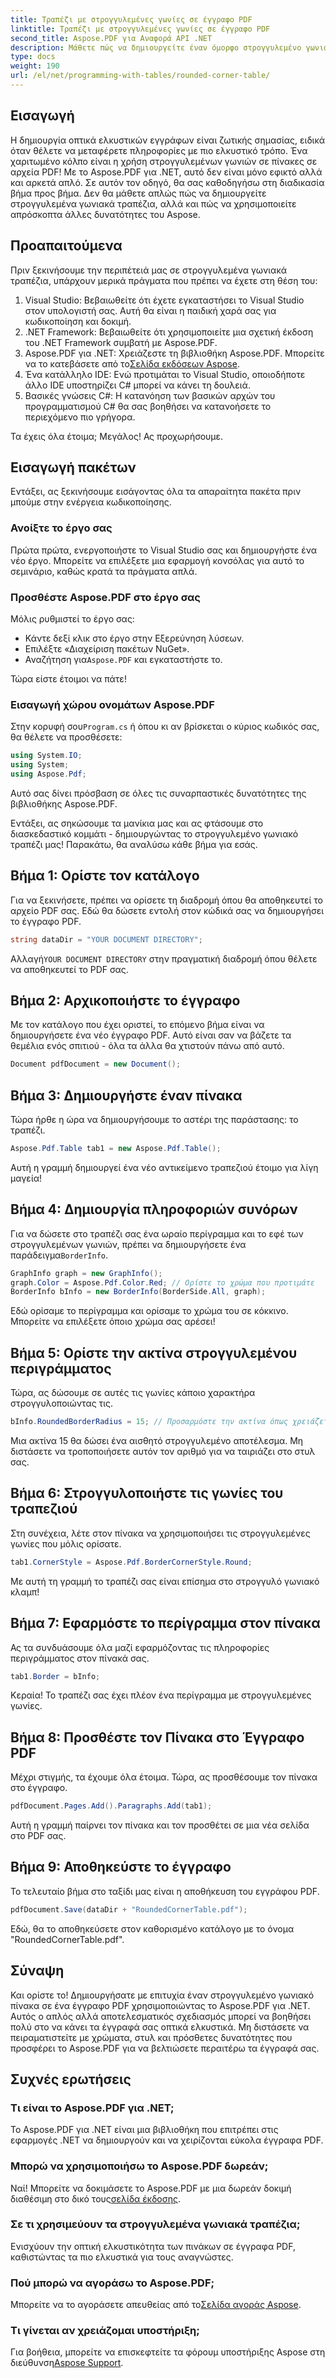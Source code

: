 ```yaml
---
title: Τραπέζι με στρογγυλεμένες γωνίες σε έγγραφο PDF
linktitle: Τραπέζι με στρογγυλεμένες γωνίες σε έγγραφο PDF
second_title: Aspose.PDF για Αναφορά API .NET
description: Μάθετε πώς να δημιουργείτε έναν όμορφο στρογγυλεμένο γωνιακό πίνακα στα έγγραφά σας PDF χρησιμοποιώντας το Aspose.PDF για .NET με αυτόν τον οδηγό βήμα προς βήμα.
type: docs
weight: 190
url: /el/net/programming-with-tables/rounded-corner-table/
---
```

## Εισαγωγή

Η δημιουργία οπτικά ελκυστικών εγγράφων είναι ζωτικής σημασίας, ειδικά όταν θέλετε να μεταφέρετε πληροφορίες με πιο ελκυστικό τρόπο. Ένα χαριτωμένο κόλπο είναι η χρήση στρογγυλεμένων γωνιών σε πίνακες σε αρχεία PDF! Με το Aspose.PDF για .NET, αυτό δεν είναι μόνο εφικτό αλλά και αρκετά απλό. Σε αυτόν τον οδηγό, θα σας καθοδηγήσω στη διαδικασία βήμα προς βήμα. Δεν θα μάθετε απλώς πώς να δημιουργείτε στρογγυλεμένα γωνιακά τραπέζια, αλλά και πώς να χρησιμοποιείτε απρόσκοπτα άλλες δυνατότητες του Aspose.

## Προαπαιτούμενα

Πριν ξεκινήσουμε την περιπέτειά μας σε στρογγυλεμένα γωνιακά τραπέζια, υπάρχουν μερικά πράγματα που πρέπει να έχετε στη θέση του:

1. Visual Studio: Βεβαιωθείτε ότι έχετε εγκαταστήσει το Visual Studio στον υπολογιστή σας. Αυτή θα είναι η παιδική χαρά σας για κωδικοποίηση και δοκιμή.
2. .NET Framework: Βεβαιωθείτε ότι χρησιμοποιείτε μια σχετική έκδοση του .NET Framework συμβατή με Aspose.PDF.
3. Aspose.PDF για .NET: Χρειάζεστε τη βιβλιοθήκη Aspose.PDF. Μπορείτε να το κατεβάσετε από το[Σελίδα εκδόσεων Aspose](https://releases.aspose.com/pdf/net/).
4. Ένα κατάλληλο IDE: Ενώ προτιμάται το Visual Studio, οποιοδήποτε άλλο IDE υποστηρίζει C# μπορεί να κάνει τη δουλειά.
5. Βασικές γνώσεις C#: Η κατανόηση των βασικών αρχών του προγραμματισμού C# θα σας βοηθήσει να κατανοήσετε το περιεχόμενο πιο γρήγορα.

Τα έχεις όλα έτοιμα; Μεγάλος! Ας προχωρήσουμε.

## Εισαγωγή πακέτων

Εντάξει, ας ξεκινήσουμε εισάγοντας όλα τα απαραίτητα πακέτα πριν μπούμε στην ενέργεια κωδικοποίησης. 

### Ανοίξτε το έργο σας

Πρώτα πρώτα, ενεργοποιήστε το Visual Studio σας και δημιουργήστε ένα νέο έργο. Μπορείτε να επιλέξετε μια εφαρμογή κονσόλας για αυτό το σεμινάριο, καθώς κρατά τα πράγματα απλά.

### Προσθέστε Aspose.PDF στο έργο σας

Μόλις ρυθμιστεί το έργο σας:
- Κάντε δεξί κλικ στο έργο στην Εξερεύνηση λύσεων.
- Επιλέξτε «Διαχείριση πακέτων NuGet».
-  Αναζήτηση για`Aspose.PDF` και εγκαταστήστε το.

Τώρα είστε έτοιμοι να πάτε!

### Εισαγωγή χώρου ονομάτων Aspose.PDF

 Στην κορυφή σου`Program.cs` ή όπου κι αν βρίσκεται ο κύριος κωδικός σας, θα θέλετε να προσθέσετε:

```csharp
using System.IO;
using System;
using Aspose.Pdf;
```

Αυτό σας δίνει πρόσβαση σε όλες τις συναρπαστικές δυνατότητες της βιβλιοθήκης Aspose.PDF.

Εντάξει, ας σηκώσουμε τα μανίκια μας και ας φτάσουμε στο διασκεδαστικό κομμάτι - δημιουργώντας το στρογγυλεμένο γωνιακό τραπέζι μας! Παρακάτω, θα αναλύσω κάθε βήμα για εσάς.

## Βήμα 1: Ορίστε τον κατάλογο

Για να ξεκινήσετε, πρέπει να ορίσετε τη διαδρομή όπου θα αποθηκευτεί το αρχείο PDF σας. Εδώ θα δώσετε εντολή στον κώδικά σας να δημιουργήσει το έγγραφο PDF.

```csharp
string dataDir = "YOUR DOCUMENT DIRECTORY";
```

 Αλλαγή`YOUR DOCUMENT DIRECTORY` στην πραγματική διαδρομή όπου θέλετε να αποθηκευτεί το PDF σας. 

## Βήμα 2: Αρχικοποιήστε το έγγραφο

Με τον κατάλογο που έχει οριστεί, το επόμενο βήμα είναι να δημιουργήσετε ένα νέο έγγραφο PDF. Αυτό είναι σαν να βάζετε τα θεμέλια ενός σπιτιού - όλα τα άλλα θα χτιστούν πάνω από αυτό.

```csharp
Document pdfDocument = new Document();
```

## Βήμα 3: Δημιουργήστε έναν πίνακα

Τώρα ήρθε η ώρα να δημιουργήσουμε το αστέρι της παράστασης: το τραπέζι.

```csharp
Aspose.Pdf.Table tab1 = new Aspose.Pdf.Table();
```

Αυτή η γραμμή δημιουργεί ένα νέο αντικείμενο τραπεζιού έτοιμο για λίγη μαγεία!

## Βήμα 4: Δημιουργία πληροφοριών συνόρων

 Για να δώσετε στο τραπέζι σας ένα ωραίο περίγραμμα και το εφέ των στρογγυλεμένων γωνιών, πρέπει να δημιουργήσετε ένα παράδειγμα`BorderInfo`.

```csharp
GraphInfo graph = new GraphInfo();
graph.Color = Aspose.Pdf.Color.Red; // Ορίστε το χρώμα που προτιμάτε
BorderInfo bInfo = new BorderInfo(BorderSide.All, graph);
```

Εδώ ορίσαμε το περίγραμμα και ορίσαμε το χρώμα του σε κόκκινο. Μπορείτε να επιλέξετε όποιο χρώμα σας αρέσει!

## Βήμα 5: Ορίστε την ακτίνα στρογγυλεμένου περιγράμματος

Τώρα, ας δώσουμε σε αυτές τις γωνίες κάποιο χαρακτήρα στρογγυλοποιώντας τις.

```csharp
bInfo.RoundedBorderRadius = 15; // Προσαρμόστε την ακτίνα όπως χρειάζεται
```

Μια ακτίνα 15 θα δώσει ένα αισθητό στρογγυλεμένο αποτέλεσμα. Μη διστάσετε να τροποποιήσετε αυτόν τον αριθμό για να ταιριάζει στο στυλ σας.

## Βήμα 6: Στρογγυλοποιήστε τις γωνίες του τραπεζιού

Στη συνέχεια, λέτε στον πίνακα να χρησιμοποιήσει τις στρογγυλεμένες γωνίες που μόλις ορίσατε.

```csharp
tab1.CornerStyle = Aspose.Pdf.BorderCornerStyle.Round;
```

Με αυτή τη γραμμή το τραπέζι σας είναι επίσημα στο στρογγυλό γωνιακό κλαμπ!

## Βήμα 7: Εφαρμόστε το περίγραμμα στον πίνακα

Ας τα συνδυάσουμε όλα μαζί εφαρμόζοντας τις πληροφορίες περιγράμματος στον πίνακά σας.

```csharp
tab1.Border = bInfo;
```

Κεραία! Το τραπέζι σας έχει πλέον ένα περίγραμμα με στρογγυλεμένες γωνίες.

## Βήμα 8: Προσθέστε τον Πίνακα στο Έγγραφο PDF

Μέχρι στιγμής, τα έχουμε όλα έτοιμα. Τώρα, ας προσθέσουμε τον πίνακα στο έγγραφο.

```csharp
pdfDocument.Pages.Add().Paragraphs.Add(tab1);
```

Αυτή η γραμμή παίρνει τον πίνακα και τον προσθέτει σε μια νέα σελίδα στο PDF σας. 

## Βήμα 9: Αποθηκεύστε το έγγραφο

Το τελευταίο βήμα στο ταξίδι μας είναι η αποθήκευση του εγγράφου PDF. 

```csharp
pdfDocument.Save(dataDir + "RoundedCornerTable.pdf");
```

Εδώ, θα το αποθηκεύσετε στον καθορισμένο κατάλογο με το όνομα "RoundedCornerTable.pdf".

## Σύναψη

Και ορίστε το! Δημιουργήσατε με επιτυχία έναν στρογγυλεμένο γωνιακό πίνακα σε ένα έγγραφο PDF χρησιμοποιώντας το Aspose.PDF για .NET. Αυτός ο απλός αλλά αποτελεσματικός σχεδιασμός μπορεί να βοηθήσει πολύ στο να κάνει τα έγγραφά σας οπτικά ελκυστικά. Μη διστάσετε να πειραματιστείτε με χρώματα, στυλ και πρόσθετες δυνατότητες που προσφέρει το Aspose.PDF για να βελτιώσετε περαιτέρω τα έγγραφά σας.

## Συχνές ερωτήσεις

### Τι είναι το Aspose.PDF για .NET;
Το Aspose.PDF για .NET είναι μια βιβλιοθήκη που επιτρέπει στις εφαρμογές .NET να δημιουργούν και να χειρίζονται εύκολα έγγραφα PDF.

### Μπορώ να χρησιμοποιήσω το Aspose.PDF δωρεάν;
 Ναί! Μπορείτε να δοκιμάσετε το Aspose.PDF με μια δωρεάν δοκιμή διαθέσιμη στο δικό τους[σελίδα έκδοσης](https://releases.aspose.com/).

### Σε τι χρησιμεύουν τα στρογγυλεμένα γωνιακά τραπέζια;
Ενισχύουν την οπτική ελκυστικότητα των πινάκων σε έγγραφα PDF, καθιστώντας τα πιο ελκυστικά για τους αναγνώστες.

### Πού μπορώ να αγοράσω το Aspose.PDF;
 Μπορείτε να το αγοράσετε απευθείας από το[Σελίδα αγοράς Aspose](https://purchase.aspose.com/buy).

### Τι γίνεται αν χρειάζομαι υποστήριξη;
 Για βοήθεια, μπορείτε να επισκεφτείτε τα φόρουμ υποστήριξης Aspose στη διεύθυνση[Aspose Support](https://forum.aspose.com/c/pdf/10).